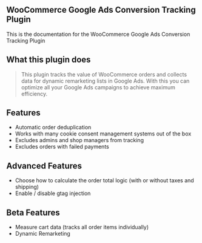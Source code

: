 ## WooCommerce Google Ads Conversion Tracking Plugin 

This is the documentation for the WooCommerce Google Ads Conversion Tracking Plugin

## What this plugin does

> This plugin tracks the value of WooCommerce orders and collects data for dynamic remarketing lists in Google Ads. With this you can optimize all your Google Ads campaigns to achieve maximum efficiency.

## Features

- Automatic order deduplication
- Works with many cookie consent management systems out of the box
- Excludes admins and shop managers from tracking
- Excludes orders with failed payments

## Advanced Features

- Choose how to calculate the order total logic (with or without taxes and shipping)
- Enable / disable gtag injection

## Beta Features

- Measure cart data (tracks all order items individually)
- Dynamic Remarketing


